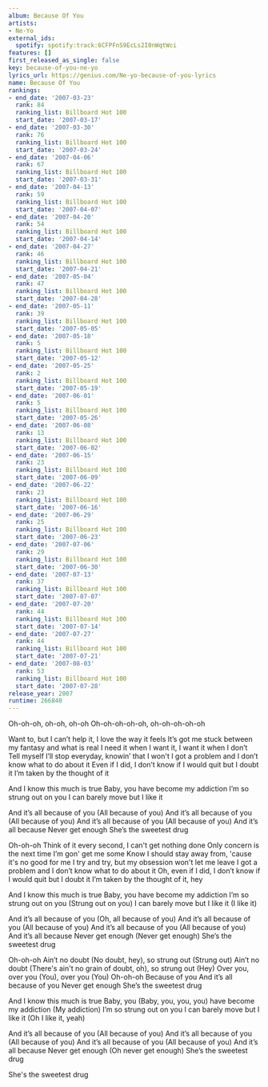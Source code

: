 ```yaml
---
album: Because Of You
artists:
- Ne-Yo
external_ids:
  spotify: spotify:track:6CFPFnS9EcLs2I0nWqtWci
features: []
first_released_as_single: false
key: because-of-you-ne-yo
lyrics_url: https://genius.com/Ne-yo-because-of-you-lyrics
name: Because Of You
rankings:
- end_date: '2007-03-23'
  rank: 84
  ranking_list: Billboard Hot 100
  start_date: '2007-03-17'
- end_date: '2007-03-30'
  rank: 76
  ranking_list: Billboard Hot 100
  start_date: '2007-03-24'
- end_date: '2007-04-06'
  rank: 67
  ranking_list: Billboard Hot 100
  start_date: '2007-03-31'
- end_date: '2007-04-13'
  rank: 59
  ranking_list: Billboard Hot 100
  start_date: '2007-04-07'
- end_date: '2007-04-20'
  rank: 54
  ranking_list: Billboard Hot 100
  start_date: '2007-04-14'
- end_date: '2007-04-27'
  rank: 46
  ranking_list: Billboard Hot 100
  start_date: '2007-04-21'
- end_date: '2007-05-04'
  rank: 47
  ranking_list: Billboard Hot 100
  start_date: '2007-04-28'
- end_date: '2007-05-11'
  rank: 39
  ranking_list: Billboard Hot 100
  start_date: '2007-05-05'
- end_date: '2007-05-18'
  rank: 5
  ranking_list: Billboard Hot 100
  start_date: '2007-05-12'
- end_date: '2007-05-25'
  rank: 2
  ranking_list: Billboard Hot 100
  start_date: '2007-05-19'
- end_date: '2007-06-01'
  rank: 5
  ranking_list: Billboard Hot 100
  start_date: '2007-05-26'
- end_date: '2007-06-08'
  rank: 13
  ranking_list: Billboard Hot 100
  start_date: '2007-06-02'
- end_date: '2007-06-15'
  rank: 23
  ranking_list: Billboard Hot 100
  start_date: '2007-06-09'
- end_date: '2007-06-22'
  rank: 23
  ranking_list: Billboard Hot 100
  start_date: '2007-06-16'
- end_date: '2007-06-29'
  rank: 25
  ranking_list: Billboard Hot 100
  start_date: '2007-06-23'
- end_date: '2007-07-06'
  rank: 29
  ranking_list: Billboard Hot 100
  start_date: '2007-06-30'
- end_date: '2007-07-13'
  rank: 37
  ranking_list: Billboard Hot 100
  start_date: '2007-07-07'
- end_date: '2007-07-20'
  rank: 44
  ranking_list: Billboard Hot 100
  start_date: '2007-07-14'
- end_date: '2007-07-27'
  rank: 44
  ranking_list: Billboard Hot 100
  start_date: '2007-07-21'
- end_date: '2007-08-03'
  rank: 53
  ranking_list: Billboard Hot 100
  start_date: '2007-07-28'
release_year: 2007
runtime: 266840
---
```

Oh-oh-oh, oh-oh, oh-oh
Oh-oh-oh-oh-oh, oh-oh-oh-oh-oh


Want to, but I can’t help it, I love the way it feels
It’s got me stuck between my fantasy and what is real
I need it when I want it, I want it when I don’t
Tell myself I’ll stop everyday, knowin’ that I won't
I got a problem and I don’t know what to do about it
Even if I did, I don’t know if I would quit but I doubt it
I’m taken by the thought of it


And I know this much is true
Baby, you have become my addiction
I’m so strung out on you
I can barely move but I like it


And it’s all because of you (All because of you)
And it’s all because of you (All because of you)
And it’s all because of you (All because of you)
And it’s all because
Never get enough
She’s the sweetest drug


Oh-oh-oh
Think of it every second, I can't get nothing done
Only concern is the next time I’m gon' get me some
Know I should stay away from, 'cause it's no good for me
I try and try, but my obsession won't let me leave
I got a problem and I don’t know what to do about it
Oh, even if I did, I don’t know if I would quit but I doubt it
I’m taken by the thought of it, hey


And I know this much is true
Baby, you have become my addiction
I’m so strung out on you (Strung out on you)
I can barely move but I like it (I like it)


And it’s all because of you (Oh, all because of you)
And it’s all because of you (All because of you)
And it’s all because of you (All because of you)
And it’s all because
Never get enough (Never get enough)
She’s the sweetest drug


Oh-oh-oh
Ain’t no doubt (No doubt, hey), so strung out (Strung out)
Ain’t no doubt (There's ain't no grain of doubt, oh), so strung out (Hey)
Over you, over you (You), over you (You)
Oh-oh-oh
Because of you
And it’s all because of you
Never get enough
She’s the sweetest drug


And I know this much is true
Baby, you (Baby, you, you, you) have become my addiction (My addiction)
I’m so strung out on you
I can barely move but I like it (Oh I like it, yeah)


And it’s all because of you (All because of you)
And it’s all because of you (All because of you)
And it’s all because of you (All because of you)
And it’s all because
Never get enough (Oh never get enough)
She’s the sweetest drug


She's the sweetest drug
